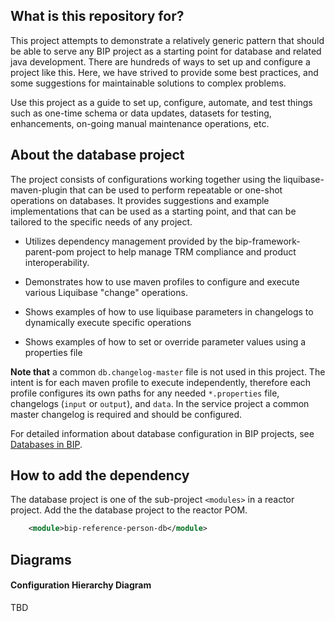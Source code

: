 ## What is this repository for?

This project attempts to demonstrate a relatively generic pattern that should be able to serve any BIP project as a starting point for database and related java development. There are hundreds of ways to set up and configure a project like this. Here, we have strived to provide some best practices, and some suggestions for maintainable solutions to complex problems.

Use this project as a guide to set up, configure, automate, and test things such as one-time schema or data updates, datasets for testing, enhancements, on-going manual maintenance operations, etc.

## About the database project

The project consists of configurations working together using the liquibase-maven-plugin that can be used to perform repeatable or one-shot operations on databases. It provides suggestions and example implementations that can be used as a starting point, and that can be tailored to the specific needs of any project.

- Utilizes dependency management provided by the bip-framework-parent-pom project to help manage TRM compliance and product interoperability.

- Demonstrates how to use maven profiles to configure and execute various Liquibase "change" operations.

- Shows examples of how to use liquibase parameters in changelogs to dynamically execute specific operations

- Shows examples of how to set or override parameter values using a properties file

**Note that** a common `db.changelog-master` file is not used in this project. The intent is for each maven profile to execute independently, therefore each profile configures its own paths for any needed `*.properties` file, changelogs (`input` or `output`), and `data`.  In the service project a common master changelog is required and should be configured.

For detailed information about database configuration in BIP projects, see [Databases in BIP](https://github.com/department-of-veterans-affairs/bip-reference-person/tree/master/docs/database-config-usage.md).

## How to add the dependency

The database project is one of the sub-project `<modules>` in a reactor project.  Add the the database project to the reactor POM.
```xml
	<module>bip-reference-person-db</module>
```

## Diagrams

#### Configuration Hierarchy Diagram
TBD

